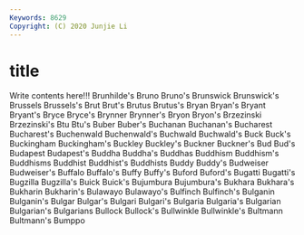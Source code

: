 ```yaml
---
Keywords: 8629
Copyright: (C) 2020 Junjie Li
---
```


# title

Write contents here!!!
Brunhilde's 
Bruno 
Bruno's 
Brunswick
Brunswick's 
Brussels 
Brussels's 
Brut 
Brut's 
Brutus 
Brutus's 
Bryan 
Bryan's 
Bryant
Bryant's 
Bryce 
Bryce's 
Brynner 
Brynner's 
Bryon 
Bryon's 
Brzezinski 
Brzezinski's 
Btu
Btu's 
Buber 
Buber's 
Buchanan 
Buchanan's 
Bucharest 
Bucharest's 
Buchenwald 
Buchenwald's 
Buchwald
Buchwald's 
Buck 
Buck's 
Buckingham 
Buckingham's 
Buckley 
Buckley's 
Buckner 
Buckner's 
Bud
Bud's 
Budapest 
Budapest's 
Buddha 
Buddha's 
Buddhas 
Buddhism 
Buddhism's 
Buddhisms 
Buddhist
Buddhist's 
Buddhists 
Buddy 
Buddy's 
Budweiser 
Budweiser's 
Buffalo 
Buffalo's 
Buffy 
Buffy's
Buford 
Buford's 
Bugatti 
Bugatti's 
Bugzilla 
Bugzilla's 
Buick 
Buick's 
Bujumbura 
Bujumbura's
Bukhara 
Bukhara's 
Bukharin 
Bukharin's 
Bulawayo 
Bulawayo's 
Bulfinch 
Bulfinch's 
Bulganin 
Bulganin's
Bulgar 
Bulgar's 
Bulgari 
Bulgari's 
Bulgaria 
Bulgaria's 
Bulgarian 
Bulgarian's 
Bulgarians 
Bullock
Bullock's 
Bullwinkle 
Bullwinkle's 
Bultmann 
Bultmann's 
Bumppo 
